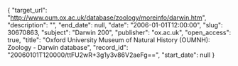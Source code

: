 {
  "target_url": "http://www.oum.ox.ac.uk/database/zoology/moreinfo/darwin.htm", 
  "description": "", 
  "end_date": null, 
  "date": "2006-01-01T12:00:00", 
  "slug": 30670863, 
  "subject": "Darwin 200", 
  "publisher": "ox.ac.uk", 
  "open_access": true, 
  "title": "Oxford University Museum of Natural History (OUMNH): Zoology - Darwin database", 
  "record_id": "20060101T120000/ttFU2wR+3g1y3v86V2aeFg==", 
  "start_date": null
}

